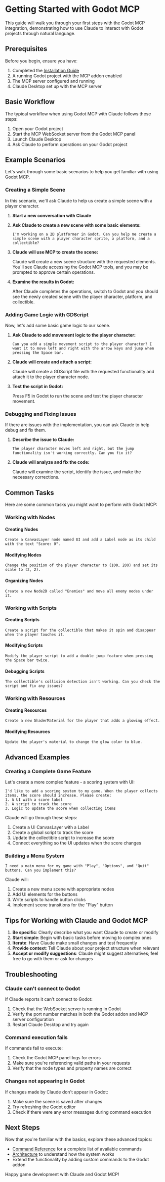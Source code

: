 # Getting Started with Godot MCP

This guide will walk you through your first steps with the Godot MCP integration, demonstrating how to use Claude to interact with Godot projects through natural language.

## Prerequisites

Before you begin, ensure you have:

1. Completed the [Installation Guide](./installation-guide.md)
2. A running Godot project with the MCP addon enabled
3. The MCP server configured and running
4. Claude Desktop set up with the MCP server

## Basic Workflow

The typical workflow when using Godot MCP with Claude follows these steps:

1. Open your Godot project
2. Start the MCP WebSocket server from the Godot MCP panel
3. Launch Claude Desktop
4. Ask Claude to perform operations on your Godot project

## Example Scenarios

Let's walk through some basic scenarios to help you get familiar with using Godot MCP.

### Creating a Simple Scene

In this scenario, we'll ask Claude to help us create a simple scene with a player character.

1. **Start a new conversation with Claude**

2. **Ask Claude to create a new scene with some basic elements:**

   ```
   I'm working on a 2D platformer in Godot. Can you help me create a simple scene with a player character sprite, a platform, and a collectible?
   ```

3. **Claude will use MCP to create the scene:**

   Claude will create a new scene structure with the requested elements. You'll see Claude accessing the Godot MCP tools, and you may be prompted to approve certain operations.

4. **Examine the results in Godot:**

   After Claude completes the operations, switch to Godot and you should see the newly created scene with the player character, platform, and collectible.

### Adding Game Logic with GDScript

Now, let's add some basic game logic to our scene.

1. **Ask Claude to add movement logic to the player character:**

   ```
   Can you add a simple movement script to the player character? I want it to move left and right with the arrow keys and jump when pressing the Space bar.
   ```

2. **Claude will create and attach a script:**

   Claude will create a GDScript file with the requested functionality and attach it to the player character node.

3. **Test the script in Godot:**

   Press F5 in Godot to run the scene and test the player character movement.

### Debugging and Fixing Issues

If there are issues with the implementation, you can ask Claude to help debug and fix them.

1. **Describe the issue to Claude:**

   ```
   The player character moves left and right, but the jump functionality isn't working correctly. Can you fix it?
   ```

2. **Claude will analyze and fix the code:**

   Claude will examine the script, identify the issue, and make the necessary corrections.

## Common Tasks

Here are some common tasks you might want to perform with Godot MCP:

### Working with Nodes

#### Creating Nodes

```
Create a CanvasLayer node named UI and add a Label node as its child with the text "Score: 0".
```

#### Modifying Nodes

```
Change the position of the player character to (100, 200) and set its scale to (2, 2).
```

#### Organizing Nodes

```
Create a new Node2D called "Enemies" and move all enemy nodes under it.
```

### Working with Scripts

#### Creating Scripts

```
Create a script for the collectible that makes it spin and disappear when the player touches it.
```

#### Modifying Scripts

```
Modify the player script to add a double jump feature when pressing the Space bar twice.
```

#### Debugging Scripts

```
The collectible's collision detection isn't working. Can you check the script and fix any issues?
```

### Working with Resources

#### Creating Resources

```
Create a new ShaderMaterial for the player that adds a glowing effect.
```

#### Modifying Resources

```
Update the player's material to change the glow color to blue.
```

## Advanced Examples

### Creating a Complete Game Feature

Let's create a more complex feature - a scoring system with UI:

```
I'd like to add a scoring system to my game. When the player collects items, the score should increase. Please create:
1. A UI with a score label
2. A script to track the score
3. Logic to update the score when collecting items
```

Claude will go through these steps:
1. Create a UI CanvasLayer with a Label
2. Create a global script to track the score
3. Update the collectible script to increase the score
4. Connect everything so the UI updates when the score changes

### Building a Menu System

```
I need a main menu for my game with "Play", "Options", and "Quit" buttons. Can you implement this?
```

Claude will:
1. Create a new menu scene with appropriate nodes
2. Add UI elements for the buttons
3. Write scripts to handle button clicks
4. Implement scene transitions for the "Play" button

## Tips for Working with Claude and Godot MCP

1. **Be specific**: Clearly describe what you want Claude to create or modify
2. **Start simple**: Begin with basic tasks before moving to complex ones
3. **Iterate**: Have Claude make small changes and test frequently
4. **Provide context**: Tell Claude about your project structure when relevant
5. **Accept or modify suggestions**: Claude might suggest alternatives; feel free to go with them or ask for changes

## Troubleshooting

### Claude can't connect to Godot

If Claude reports it can't connect to Godot:
1. Check that the WebSocket server is running in Godot
2. Verify the port number matches in both the Godot addon and MCP server configuration
3. Restart Claude Desktop and try again

### Command execution fails

If commands fail to execute:
1. Check the Godot MCP panel logs for errors
2. Make sure you're referencing valid paths in your requests
3. Verify that the node types and property names are correct

### Changes not appearing in Godot

If changes made by Claude don't appear in Godot:
1. Make sure the scene is saved after changes
2. Try refreshing the Godot editor
3. Check if there were any error messages during command execution

## Next Steps

Now that you're familiar with the basics, explore these advanced topics:
- [Command Reference](./command-reference.md) for a complete list of available commands
- [Architecture](./architecture.md) to understand how the system works
- Extend the functionality by adding custom commands to the Godot addon

Happy game development with Claude and Godot MCP!
